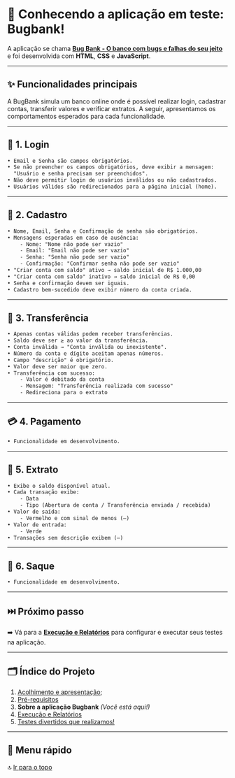 # 🚀 Conhecendo a aplicação em teste: **Bugbank!**

A aplicação se chama [**Bug Bank - O banco com bugs e falhas do seu jeito**](https://github.com/jhonatasmatos/bugbank-ui) e foi desenvolvida com **HTML**, **CSS** e **JavaScript**.

---

## ✨ Funcionalidades principais

A BugBank simula um banco online onde é possível realizar login, cadastrar contas, transferir valores e verificar extratos. A seguir, apresentamos os comportamentos esperados para cada funcionalidade.

---

## 🔐 1. Login

```diff
• Email e Senha são campos obrigatórios.
• Se não preencher os campos obrigatórios, deve exibir a mensagem:
  "Usuário e senha precisam ser preenchidos".
• Não deve permitir login de usuários inválidos ou não cadastrados.
• Usuários válidos são redirecionados para a página inicial (home).
```

---

## 📝 2. Cadastro

```diff
• Nome, Email, Senha e Confirmação de senha são obrigatórios.
• Mensagens esperadas em caso de ausência:
    - Nome: "Nome não pode ser vazio"
    - Email: "Email não pode ser vazio"
    - Senha: "Senha não pode ser vazio"
    - Confirmação: "Confirmar senha não pode ser vazio"
• "Criar conta com saldo" ativo → saldo inicial de R$ 1.000,00
• "Criar conta com saldo" inativo → saldo inicial de R$ 0,00
• Senha e confirmação devem ser iguais.
• Cadastro bem-sucedido deve exibir número da conta criada.
```

---

## 💸 3. Transferência

```diff
• Apenas contas válidas podem receber transferências.
• Saldo deve ser ≥ ao valor da transferência.
• Conta inválida → "Conta inválida ou inexistente".
• Número da conta e dígito aceitam apenas números.
• Campo "descrição" é obrigatório.
• Valor deve ser maior que zero.
• Transferência com sucesso:
    - Valor é debitado da conta
    - Mensagem: "Transferência realizada com sucesso"
    - Redireciona para o extrato
```

---

## 💳 4. Pagamento

```diff
• Funcionalidade em desenvolvimento.
```

---

## 📄 5. Extrato

```diff
• Exibe o saldo disponível atual.
• Cada transação exibe:
    - Data
    - Tipo (Abertura de conta / Transferência enviada / recebida)
• Valor de saída:
    - Vermelho e com sinal de menos (–)
• Valor de entrada:
    - Verde
• Transações sem descrição exibem (–)
```

---

## 🏧 6. Saque

```diff
• Funcionalidade em desenvolvimento.
```

---

## ⏭️ Próximo passo

➡️ Vá para a [**Execução e Relatórios**](execute.md) para configurar e executar seus testes na aplicação.

---

## 🗂️ Índice do Projeto

1. [Acolhimento e apresentação](../readme.md);
2. [Pré-requisitos](requisitos.md)  
3. **Sobre a aplicação Bugbank**  *(Você está aqui!)* 
4. [Execução e Relatórios](execute.md)  
5. [Testes divertidos que realizamos!](execute.md#index)

---

## 🧭 Menu rápido

🔝 [Ir para o topo](#top)